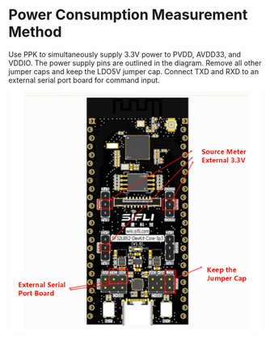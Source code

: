 # Power Consumption Measurement Method
Use PPK to simultaneously supply 3.3V power to PVDD, AVDD33, and VDDIO. The power supply pins are outlined in the diagram. Remove all other jumper caps and keep the LDO5V jumper cap. Connect TXD and RXD to an external serial port board for command input.


![](assert/image4.png)


